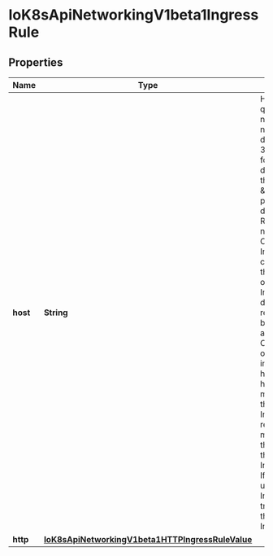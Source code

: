 
# IoK8sApiNetworkingV1beta1IngressRule

## Properties
Name | Type | Description | Notes
------------ | ------------- | ------------- | -------------
**host** | **String** | Host is the fully qualified domain name of a network host, as defined by RFC 3986. Note the following deviations from the \&quot;host\&quot; part of the URI as defined in the RFC: 1. IPs are not allowed. Currently an IngressRuleValue can only apply to the    IP in the Spec of the parent Ingress. 2. The &#x60;:&#x60; delimiter is not respected because ports are not allowed.    Currently the port of an Ingress is implicitly :80 for http and    :443 for https. Both these may change in the future. Incoming requests are matched against the host before the IngressRuleValue. If the host is unspecified, the Ingress routes all traffic based on the specified IngressRuleValue. |  [optional]
**http** | [**IoK8sApiNetworkingV1beta1HTTPIngressRuleValue**](IoK8sApiNetworkingV1beta1HTTPIngressRuleValue.md) |  |  [optional]



